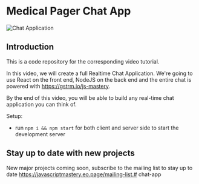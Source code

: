 # Medical Pager Chat App

![Chat Application](https://i.ibb.co/hsvcw4V/image.png)

## Introduction
This is a code repository for the corresponding video tutorial. 

In this video, we will create a full Realtime Chat Application. We're going to use React on the front end, NodeJS on the back end and the entire chat is powered with https://gstrm.io/js-mastery.

By the end of this video, you will be able to build any real-time chat application you can think of.

Setup:
- run ```npm i && npm start``` for both client and server side to start the development server

## Stay up to date with new projects
New major projects coming soon, subscribe to the mailing list to stay up to date https://javascriptmastery.eo.page/mailing-list.# chat-app
